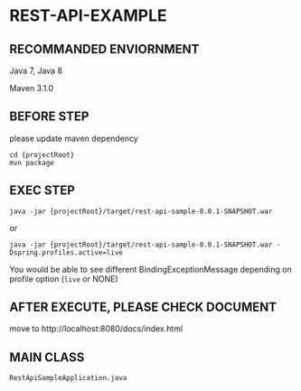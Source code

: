 # REST-API-EXAMPLE

## RECOMMANDED ENVIORNMENT

Java 7, Java 8

Maven 3.1.0

## BEFORE STEP 

please update maven dependency

    cd {projectRoot}
    mvn package

## EXEC STEP 

    java -jar {projectRoot}/target/rest-api-sample-0.0.1-SNAPSHOT.war

or

    java -jar {projectRoot}/target/rest-api-sample-0.0.1-SNAPSHOT.war -Dspring.profiles.active=live

You would be able to see different BindingExceptionMessage depending on profile option (`live` or NONE)

## AFTER EXECUTE, PLEASE CHECK DOCUMENT

move to http://localhost:8080/docs/index.html
    
## MAIN CLASS

    RestApiSampleApplication.java

